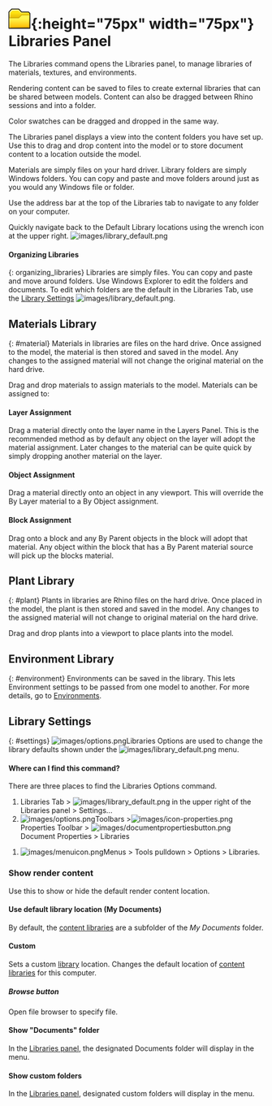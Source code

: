 ---
---

# ![images/libraries.svg](images/libraries.svg){:height="75px" width="75px"} Libraries Panel
The Libraries command opens the Libraries panel, to manage libraries of materials, textures, and environments.

Rendering content can be saved to files to create external libraries that can be shared between models. Content can also be dragged between Rhino sessions and into a folder.

Color swatches can be dragged and dropped in the same way.

The Libraries panel displays a view into the content folders you have set up. Use this to drag and drop content into the model or to store document content to a location outside the model.

Materials are simply files on your hard driver.  Library folders are simply Windows folders.  You can copy and paste and move folders around just as you would any Windows file or folder.

Use the address bar at the top of the Libraries tab to navigate to any folder on your computer.

Quickly navigate back to the Default Library locations using the wrench icon at the upper right. ![images/library_default.png](images/library_default.png)

#### Organizing Libraries
{: organizing_libraries}
Libraries are simply files.  You can copy and paste and move around folders. Use Windows Explorer to edit the folders and documents. To edit which folders are the default in the Libraries Tab, use the [Library Settings](#settings) ![images/library_default.png](images/library_default.png).

<!-- TODO: Is this Materials Library the Materials Tab or is it the Flamingo Materials Folder? -->
## Materials Library
{: #material}
Materials in libraries are files on the hard drive.  Once assigned to the model, the material is then stored and saved in the model.  Any changes to the assigned material will not change the original material on the hard drive.

Drag and drop materials to assign materials to the model. Materials can be assigned to:

#### Layer Assignment
Drag a material directly onto the layer name in the Layers Panel. This is the recommended method as by default any object on the layer will adopt the material assignment. Later changes to the material can be quite quick by simply dropping another material on the layer.

#### Object Assignment
Drag a material directly onto an object in any viewport. This will override the By Layer material to a By Object assignment.

#### Block Assignment
Drag onto a block and any By Parent objects in the block will adopt that material.  Any object within the block that has a By Parent material source will pick up the blocks material.
<!-- TODO: Where is the Plant Libary? -->
## Plant Library
{: #plant}
Plants in libraries are Rhino files on the hard drive.  Once placed in the model, the plant is then stored and saved in the model.  Any changes to the assigned material will not change to original material on the hard drive.

Drag and drop plants into a viewport to place plants into the model.

<!-- TODO: Where do we explain plants and what you can do with them? -->

## Environment Library
{: #environment}
Environments can be saved in the library.  This lets Environment settings to be passed from one model to another.  For more details, go to [Environments](environment-tab.html).

## Library Settings
{: #settings}
![images/options.png](images/options.png)Libraries Options are used to change the library defaults shown under the ![images/library_default.png](images/library_default.png) menu.

#### Where can I find this command?
There are three places to find the Libraries Options command.
 1. Libraries Tab > ![images/library_default.png](images/library_default.png) in the upper right of the Libraries panel > Settings...
 1. ![images/options.png](images/options.png)Toolbars >![images/icon-properties.png](images/icon-properties.png)Properties Toolbar > ![images/documentpropertiesbutton.png](images/documentpropertiesbutton.png)Document Properties > Libraries
 <!-- TODO: Is Properties Toolbar really supposed to be in this list? -->
 1. ![images/menuicon.png](images/menuicon.png)Menus > Tools pulldown > Options > Libraries.
<!-- TODO: Should this be? At the menu bar click Tools pulldown > Options > Libraries. -->
### Show render content
Use this to show or hide the default render content location.

#### Use default library location (My Documents)
By default, the [content libraries](libraries.html) are a subfolder of the *My Documents* folder.

#### Custom
Sets a custom [library](libraries.html) location.  Changes the default location of [content libraries](libraries.html) for this computer.

##### Browse button
Open file browser to specify file.

#### Show "Documents" folder
In the [Libraries panel](libraries.html), the designated Documents folder will display in the menu.

#### Show custom folders
In the [Libraries panel](libraries.html), designated custom folders will display in the menu.
